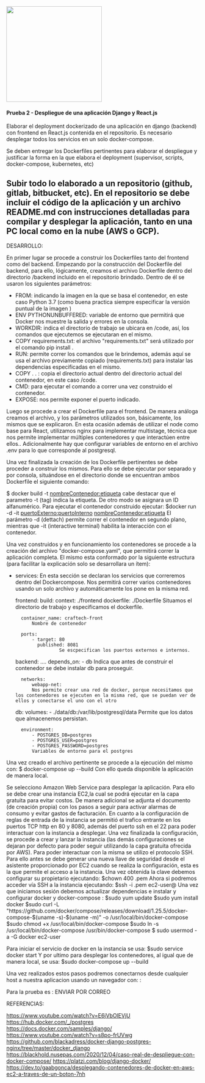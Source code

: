 <img src="https://i.ibb.co/VM5MzBT/craftech-logo3.png=150x" width="250" height="250">

#### Prueba 2 - Despliegue de una aplicación Django y React.js

Elaborar el deployment dockerizado de una aplicación en django (backend) con frontend en React.js contenida en el repositorio. Es necesario desplegar todos los servicios en un solo docker-compose.

Se deben entregar los Dockerfiles pertinentes para elaborar el despliegue y justificar la forma en la que elabora el deployment (supervisor, scripts, docker-compose, kubernetes, etc)

Subir todo lo elaborado a un repositorio (github, gitlab, bitbucket, etc). En el repositorio se debe incluir el código de la aplicación  y un archivo README.md con instrucciones detalladas para compilar y desplegar la aplicación, tanto en una PC local como en la nube (AWS o GCP).
---------------------------------------------------------------
DESARROLLO:


En primer lugar se procede a construir los Dockerfiles tanto del frontend como del backend.
Empezando por la construcción del Dockerfile del backend, para ello, lógicamente, creamos el archivo Dockerfile dentro del directorio /backend incluido en el repositorio brindado. Dentro de él se usaron los siguientes parámetros: 
- FROM: indicando la imagen en la que se basa el contenedor, en este caso Python 3.7 (como buena practica siempre especificar la versión puntual de la imagen )
- ENV PYTHONUNBUFFERED: variable de entorno que permitirá que Docker nos muestre la salida y errores en la consola.
- WORKDIR: indica el directorio de trabajo se ubicara en /code, así, los comandos que ejecutemos se ejecutaran en el mismo.
- COPY requirements.txt:  el archivo "requirements.txt" será utilizado por el comando pip install .
- RUN: permite correr los comandos que le brindemos, además aquí se usa el archivo previamente copiado (requirements.txt) para instalar las dependencias especificadas en el mismo. 
- COPY . . : copia el directorio actual dentro del directorio actual del contenedor, en este caso /code.
- CMD: para ejecutar el comando a correr una vez construido el contenedor.
- EXPOSE: nos permite exponer el puerto indicado.

Luego se procede a crear el Dockerfile para el frontend. De manera análoga creamos el archivo, y los parámetros utilizados son, básicamente, los  mismos que se explicaron. En esta ocasión además de utilizar el node como base para React, utilizamos nginx para implementar multistage, técnica que nos permite implementar múltiples contenedores y que interactúen entre ellos.. 
Adicionalmente hay que configurar variables de entorno en el archivo .env para lo que corresponde al postgresql.

Una vez finalizada la creación de los Dockerfile pertinentes se debe proceder a construir los mismos. Para ello se debe ejecutar por separado y por consola, situándose en el directorio donde se encuentran ambos Dockerfile el siguiente comando:

$ docker build -t <nombreContenedor:etiqueta>
cabe destacar que el parametro -t (tag) indica la etiqueta. De otro modo se asignara un ID alfanumérico.
Para ejecutar el contenedor construido ejecutar:
$docker run -d -it <puertoExterno:puertoInterno> <nombreContenedor:etiqueta>
El parámetro -d (dettach) permite correr el contenedor en segundo plano, mientras que -it (interactive terminal) habilita la interacción con el contenedor.

Una vez construidos y en funcionamiento los contenedores se procede a la creación del archivo "docker-compose.yaml", que permitirá correr la aplicación completa. El mismo esta conformado por la siguiente estructura (para facilitar la explicación solo se desarrollara un ítem):

- services: 
    En esta sección se declaran los servicios que correremos dentro del Dockercompose. Nos permitirá correr varios contenedores usando un solo archivo y automáticamente los pone en la misma red.

    frontend:
        build:
            context: ./frontend
            dockerfile: ./Dockerfile
            Situamos el directorio de trabajo y especificamos el dockerfile.

        container_name: craftech-front
            Nombre de contenedor

        ports: 
            - target: 80
              published: 8081
                      Se escpecifican los puertos externos e internos.

    backend:
    ....
       depends_on:
            - db
        Indica que antes de construir el contenedor se debe instalar db para proseguir.

        networks: 
            webapp-net: 
            Nos permite crear una red de docker, porque necesitamos que los contenedores se ejecuten en la misma red, que se puedan ver de ellos y conectarse el uno con el otro

    db:
        volumes:
            - ./data/db:/var/lib/postgresql/data
        Permite que los datos que almacenemos persistan.

        environment:
            - POSTGRES_DB=postgres
            - POSTGRES_USER=postgres
            - POSTGRES_PASSWORD=postgres
            Variables de entorno para el postgres


Una vez creado el archivo pertinente se procede a la ejecución del mismo con:
$ docker-compose up --build
Con ello queda disponible la aplicación de manera local.

Se selecciono Amazon Web Service para desplegar la aplicación. Para ello se debe crear una instancia EC2,la cual se podrá ejecutar en la capa gratuita para evitar costos. De manera adicional se adjunta el documento (de creación propia) con los pasos a seguir para activar alarmas de consumo y evitar gastos de facturación. En cuanto a la configuración de reglas de entrada  de la instancia se permitió el trafico entrante en  los puertos TCP http en 80 y 8080, además del puerto ssh en el 22 para poder interactuar con la instancia a desplegar. Una vez finalizada la configuración, se procede a crear y lanzar la instancia (las demás configuraciones se dejaran por defecto para poder seguir utilizando la capa gratuita ofrecida por AWS). 
Para poder interactuar con la misma se utilizo el protocolo SSH. Para ello antes se debe generar una nueva llave de seguridad desde el asistente proporcionado por EC2 cuando se realiza la configuración, esta es la que permite el acceso a la instancia. Una vez obtenida la clave debemos configurar su propietario ejecutando: 
$chown 400 <claveObtenida>.pem
Ahora si podremos acceder vía SSH a la instancia ejecutando:
$ssh -i <claveObtenida>.pem ec2-user@<ipInstancia>
Una vez que iniciamos sesión debemos actualizar dependencias  e instalar y configurar docker y docker-compose :
$sudo yum update
$sudo yum install docker
$sudo curl -L "https://github.com/docker/compose/releases/download/1.25.5/docker-compose-$(uname -s)-$(uname -m)" -o /usr/local/bin/docker-compose
$sudo chmod +x /usr/local/bin/docker-compose
$sudo ln -s /usr/local/bin/docker-compose /usr/bin/docker-compose
$ sudo usermod -a -G docker ec2-user

Para iniciar el servicio de docker en la instancia se usa:
$sudo service docker start
Y por ultimo para desplegar los contenedores, al igual que de manera local, se usa:
$sudo docker-compose up --build

Una vez realizados estos pasos podremos conectarnos desde cualquier host a nuestra aplicacion usando un navegador con:
<ipInstancia>:<puertoExterno>

Para la prueba es : ENVIAR POR CORREO

REFERENCIAS:

https://www.youtube.com/watch?v=E6jVbOlEVjU
https://hub.docker.com/_/postgres
https://docs.docker.com/samples/django/
https://www.youtube.com/watch?v=s8po-frUVwg     
https://github.com/blackadress/docker-django-postgres-nginx/tree/master/docker_django
https://blackhold.nusepas.com/2020/12/04/caso-real-de-despliegue-con-docker-compose/
https://platzi.com/blog/django-docker/
https://dev.to/gaabgonca/desplegando-contenedores-de-docker-en-aws-ec2-a-traves-de-un-boton-7nh